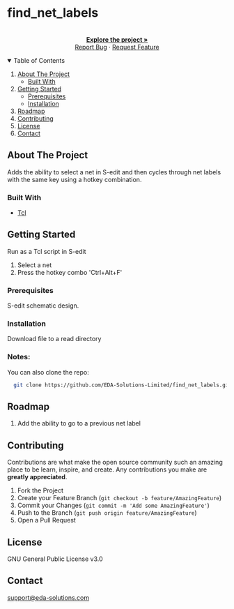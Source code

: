 # find_net_labels

<!-- PROJECT LOGO -->
<p align="center">
  <br />
  <a href="https://github.com/EDA-Solutions-Limited/find_net_labels"><strong>Explore the project »</strong></a>
  <br />
  <a href="https://github.com/EDA-Solutions-Limited/find_net_labels/issues">Report Bug</a>
  ·
  <a href="https://github.com/EDA-Solutions-Limited/find_net_labels/issues">Request Feature</a>
</p>

<!-- TABLE OF CONTENTS -->
<details open="open">
  <summary>Table of Contents</summary>
  <ol>
    <li>
      <a href="#about-the-project">About The Project</a>
      <ul>
        <li><a href="#built-with">Built With</a></li>
      </ul>
    </li>
    <li>
      <a href="#getting-started">Getting Started</a>
      <ul>
        <li><a href="#prerequisites">Prerequisites</a></li>
        <li><a href="#installation">Installation</a></li>
      </ul>
    </li>
    <li><a href="#roadmap">Roadmap</a></li>
    <li><a href="#contributing">Contributing</a></li>
    <li><a href="#license">License</a></li>
    <li><a href="#contact">Contact</a></li>
  </ol>
</details>


<!-- ABOUT THE PROJECT -->
## About The Project

Adds the ability to select a net in S-edit and then cycles through net labels with the same key using a hotkey combination.

### Built With

* [Tcl](https://www.tcl.tk/about/language.html)


<!-- GETTING STARTED -->
## Getting Started

Run as a Tcl script in S-edit
1. Select a net
2. Press the hotkey combo 'Ctrl+Alt+F'

### Prerequisites

S-edit schematic design.

### Installation

Download file to a read directory

### Notes:
You can also clone the repo:
```sh
  git clone https://github.com/EDA-Solutions-Limited/find_net_labels.git
  ```

<!-- ROADMAP -->
## Roadmap

1. Add the ability to go to a previous net label

<!-- CONTRIBUTING -->
## Contributing

Contributions are what make the open source community such an amazing place to be learn, inspire, and create. Any contributions you make are **greatly appreciated**.

1. Fork the Project
2. Create your Feature Branch (`git checkout -b feature/AmazingFeature`)
3. Commit your Changes (`git commit -m 'Add some AmazingFeature'`)
4. Push to the Branch (`git push origin feature/AmazingFeature`)
5. Open a Pull Request


<!-- LICENSE -->
## License
GNU General Public License v3.0

<!-- CONTACT -->
## Contact
support@eda-solutions.com
